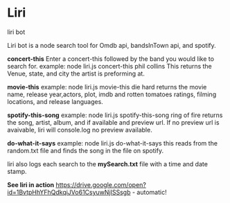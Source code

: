 # Liri
liri bot



Liri bot is a node search tool for Omdb api, bandsInTown api, and spotify. 

**concert-this**
Enter a concert-this followed by the band you would like to search for.
example: node liri.js concert-this phil collins
This returns the Venue, state, and city the artist is preforming at.

**movie-this**
example: node liri.js movie-this die hard
returns the movie name, release year,actors, plot, imdb and rotten tomatoes ratings, filming locations, and release languages. 

**spotify-this-song**
example: node liri.js spotify-this-song ring of fire
returns the song, artist, album, and if available and preview url. If no preview url is avaivable, liri will console.log no preview available.

**do-what-it-says**
example: node liri.js do-what-it-says
this reads from the random.txt file and finds the song in the file on spotify.

liri also logs each search to the **mySearch.txt** file with a time and date stamp. 

**See liri in action**
https://drive.google.com/open?id=1BvtpHhYFhQdkqiJVo61CsyuwNjISSsgb - automatic!

